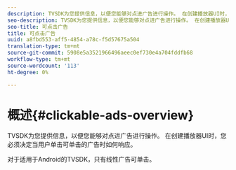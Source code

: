 ```yaml
---
description: TVSDK为您提供信息，以便您能够对点进广告进行操作。 在创建播放器UI时，您必须决定当用户单击可单击的广告时如何响应。
seo-description: TVSDK为您提供信息，以便您能够对点进广告进行操作。 在创建播放器UI时，您必须决定当用户单击可单击的广告时如何响应。
seo-title: 可点击广告
title: 可点击广告
uuid: a8fbd553-aff5-4854-a78c-f5d57675a504
translation-type: tm+mt
source-git-commit: 5908e5a3521966496aeec0ef730e4a704fddfb68
workflow-type: tm+mt
source-wordcount: '113'
ht-degree: 0%

---
```



# 概述{#clickable-ads-overview}

TVSDK为您提供信息，以便您能够对点进广告进行操作。 在创建播放器UI时，您必须决定当用户单击可单击的广告时如何响应。

对于适用于Android的TVSDK，只有线性广告可单击。

